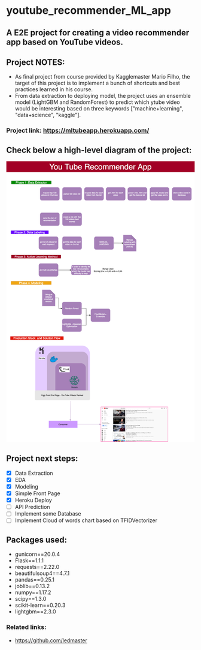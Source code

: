 # youtube_recommender_ML_app

## A E2E project for creating a video recommender app based on YouTube videos.

## Project NOTES:
- As final project from course provided by Kagglemaster Mario Filho, the target of this project is to implement a bunch of shortcuts and best practices learned in his course.
- From data extraction to deploying model, the project uses an ensemble model (LightGBM and RandomForest) to predict which ytube video would be interesting based on three keywords ["machine+learning", "data+science", "kaggle"].

### Project link: https://mltubeapp.herokuapp.com/

## Check below a high-level diagram of the project:
![alt text](https://github.com/fduque/youtube_recommender_ML_app/blob/9180e60b10f13faf071ccd0b010599c507d429a7/projeto_ML_youtube.png)



## Project next steps:
- [x] Data Extraction
- [x] EDA
- [x] Modeling
- [x] Simple Front Page
- [x] Heroku Deploy
- [ ] API Prediction
- [ ] Implement some Database
- [ ] Implement Cloud of words chart based on TFIDVectorizer

## Packages used:
- gunicorn==20.0.4
- Flask==1.1.1
- requests==2.22.0
- beautifulsoup4==4.7.1
- pandas==0.25.1
- joblib==0.13.2
- numpy==1.17.2
- scipy==1.3.0
- scikit-learn==0.20.3
- lightgbm==2.3.0

### Related links:
- https://github.com/ledmaster
